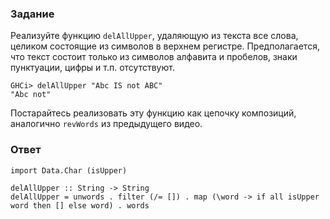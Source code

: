 ### Задание

Реализуйте функцию `delAllUpper`, удаляющую из текста все слова, целиком состоящие из символов в верхнем регистре. Предполагается, что текст состоит только из символов алфавита и пробелов, знаки пунктуации, цифры и т.п. отсутствуют.

```
GHCi> delAllUpper "Abc IS not ABC"
"Abc not"
```

Постарайтесь реализовать эту функцию как цепочку композиций, аналогично `revWords` из предыдущего видео.

### Ответ

```
import Data.Char (isUpper)

delAllUpper :: String -> String
delAllUpper = unwords . filter (/= []) . map (\word -> if all isUpper word then [] else word) . words
```